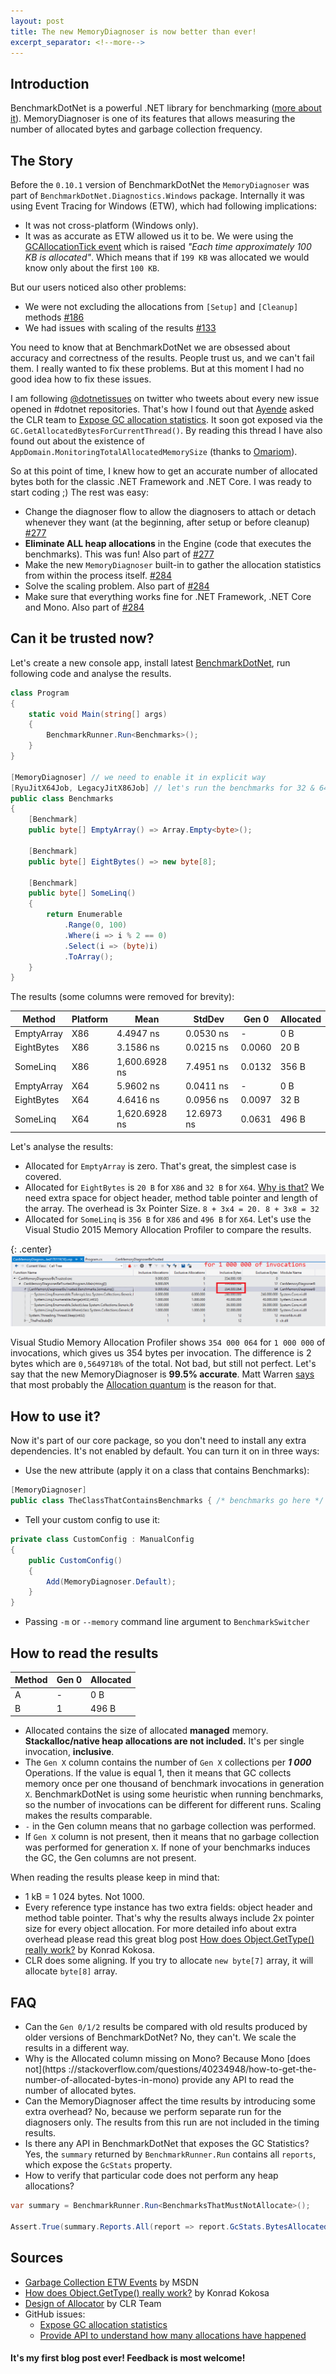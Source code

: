 ```yaml
---
layout: post
title: The new MemoryDiagnoser is now better than ever!
excerpt_separator: <!--more-->
---
```


## Introduction

BenchmarkDotNet is a powerful .NET library for benchmarking ([more about it](https://benchmarkdotnet.org/)). MemoryDiagnoser is one of its features that allows measuring the number of allocated bytes and garbage collection frequency.

## The Story

Before the `0.10.1` version of BenchmarkDotNet the `MemoryDiagnoser` was part of `BenchmarkDotNet.Diagnostics.Windows` package. Internally it was using Event Tracing for Windows (ETW), which had following implications:

* It was not cross-platform (Windows only).
* It was as accurate as ETW allowed us it to be. We were using the [GCAllocationTick event](https://msdn.microsoft.com/en-us/library/ff356162(v=vs.110).aspx#gcallocationtick_v2_event) which is raised *"Each time approximately 100 KB is allocated"*. Which means that if `199 KB` was allocated we would know only about the first `100 KB`.
<!--more-->

But our users noticed also other problems:

* We were not excluding the allocations from `[Setup]` and `[Cleanup]` methods [#186](https://github.com/dotnet/BenchmarkDotNet/issues/186)
* We had issues with scaling of the results [#133](https://github.com/dotnet/BenchmarkDotNet/issues/133)

You need to know that at BenchmarkDotNet we are obsessed about accuracy and correctness of the results. People trust us, and we can't fail them. I really wanted to fix these problems. But at this moment I had no good idea how to fix these issues.

I am following [@dotnetissues](https://twitter.com/dotnetissues) on twitter who tweets about every new issue opened in #dotnet repositories. That's how I found out that [Ayende](https://ayende.com/blog/m) asked the CLR team to [Expose GC allocation statistics](https://github.com/dotnet/coreclr/issues/6275). It soon got exposed via the `GC.GetAllocatedBytesForCurrentThread()`. By reading this thread I have also found out about the existence of `AppDomain.MonitoringTotalAllocatedMemorySize` (thanks to [Omariom](https://github.com/omariom)). 

So at this point of time, I knew how to get an accurate number of allocated bytes both for the classic .NET Framework and .NET Core. I was ready to start coding ;) The rest was easy:

* Change the diagnoser flow to allow the diagnosers to attach or detach whenever they want (at the beginning, after setup or before cleanup) [#277](https://github.com/dotnet/BenchmarkDotNet/pull/277)
*  **Eliminate ALL heap allocations** in the Engine (code that executes the benchmarks). This was fun! Also part of [#277](https://github.com/dotnet/BenchmarkDotNet/pull/277/commits)
* Make the new `MemoryDiagnoser` built-in to gather the allocation statistics from within the process itself.  [#284](https://github.com/dotnet/BenchmarkDotNet/pull/284)
* Solve the scaling problem. Also part of [#284](https://github.com/dotnet/BenchmarkDotNet/pull/284)
* Make sure that everything works fine for .NET Framework, .NET Core and Mono. Also part of [#284](https://github.com/dotnet/BenchmarkDotNet/pull/284)

## Can it be trusted now?

Let's create a new console app, install latest [BenchmarkDotNet](https://www.nuget.org/packages/BenchmarkDotNet), run following code and analyse the results.

```cs
class Program
{
    static void Main(string[] args)
    {
        BenchmarkRunner.Run<Benchmarks>();
    }
}

[MemoryDiagnoser] // we need to enable it in explicit way
[RyuJitX64Job, LegacyJitX86Job] // let's run the benchmarks for 32 & 64 bit
public class Benchmarks
{
    [Benchmark]
    public byte[] EmptyArray() => Array.Empty<byte>();

    [Benchmark]
    public byte[] EightBytes() => new byte[8];

    [Benchmark]
    public byte[] SomeLinq()
    {
        return Enumerable
            .Range(0, 100)
            .Where(i => i % 2 == 0)
            .Select(i => (byte)i)
            .ToArray();
    }
}
```

The results (some columns were removed for brevity):

|     Method | Platform |          Mean |     StdDev |  Gen 0 | Allocated |
|----------- |--------- |-------------- |----------- |------- |---------- |
| EmptyArray |      X86 |     4.4947 ns |  0.0530 ns |      - |       0 B |
| EightBytes |      X86 |     3.1586 ns |  0.0215 ns | 0.0060 |      20 B |
|   SomeLinq |      X86 | 1,600.6928 ns |  7.4951 ns | 0.0132 |     356 B |
| EmptyArray |      X64 |     5.9602 ns |  0.0411 ns |      - |       0 B |
| EightBytes |      X64 |     4.6416 ns |  0.0956 ns | 0.0097 |      32 B |
|   SomeLinq |      X64 | 1,620.6928 ns | 12.6973 ns | 0.0631 |     496 B |

Let's analyse the results:

* Allocated for `EmptyArray` is zero. That's great, the simplest case is covered.
* Allocated for `EightBytes` is `20 B` for `X86` and `32 B` for `X64`. [Why is that?](https://stackoverflow.com/a/1589759) We need extra space for object header, method table pointer and length of the array. The overhead is 3x Pointer Size. `8 + 3x4 = 20. 8 + 3x8 = 32`
* Allocated for `SomeLinq` is `356 B` for `X86` and `496 B` for `X64`. Let's use the Visual Studio 2015 Memory Allocation Profiler to compare the results.

{: .center}
![Memory Diagnoser - Profiler Verification](/images/memoryDiagnoser_profilerVerification.png)

Visual Studio Memory Allocation Profiler shows `354 000 064` for `1 000 000` of invocations, which gives us 354 bytes per invocation. The difference is 2 bytes which are `0,5649718%` of the total. Not bad, but still not perfect. Let's say that the new MemoryDiagnoser is **99.5% accurate**. Matt Warren [says](https://github.com/dotnet/BenchmarkDotNet/pull/284#issuecomment-266724308) that most probably the [Allocation quantum](https://github.com/dotnet/coreclr/blob/master/Documentation/botr/garbage-collection.md#design-of-allocator) is the reason for that.


## How to use it?

Now it's part of our core package, so you don't need to install any extra dependencies. It's not enabled by default. You can turn it on in three ways:

* Use the new attribute (apply it on a class that contains Benchmarks):

```cs
[MemoryDiagnoser]
public class TheClassThatContainsBenchmarks { /* benchmarks go here */ }
```

* Tell your custom config to use it:

```cs
private class CustomConfig : ManualConfig
{
    public CustomConfig()
    {
        Add(MemoryDiagnoser.Default);
    }
}
```

* Passing `-m` or `--memory` command line argument to `BenchmarkSwitcher`

## How to read the results

|     Method |  Gen 0 | Allocated |
|----------- |------- |---------- |
|          A |      - |       0 B |
|          B |      1 |     496 B |

* Allocated contains the size of allocated **managed** memory. **Stackalloc/native heap allocations are not included.** It's per single invocation, **inclusive**.
* The `Gen X` column contains the number of `Gen X` collections per ***1 000*** Operations. If the value is equal 1, then it means that GC collects memory once per one thousand of benchmark invocations in generation `X`. BenchmarkDotNet is using some heuristic when running benchmarks, so the number of invocations can be different for different runs. Scaling makes the results comparable.
* `-` in the Gen column means that no garbage collection was performed.
* If `Gen X` column is not present, then it means that no garbage collection was performed for generation `X`. If none of your benchmarks induces the GC, the Gen columns are not present.


When reading the results please keep in mind that:

* 1 kB = 1 024 bytes. Not 1000.
* Every reference type instance has two extra fields: object header and method table pointer. That's why the results always include 2x pointer size for every object allocation. For more detailed info about extra overhead please read this great blog post [How does Object.GetType() really work?](https://tooslowexception.com/how-does-gettype-work/) by Konrad Kokosa.
* CLR does some aligning. If you try to allocate `new byte[7]` array, it will allocate `byte[8]` array.


## FAQ

* Can the `Gen 0/1/2` results be compared with old results produced by older versions of BenchmarkDotNet? No, they can't. We scale the results in a different way.
* Why is the Allocated column missing on Mono? Because Mono [does not](https ://stackoverflow.com/questions/40234948/how-to-get-the-number-of-allocated-bytes-in-mono) provide any API to read the number of allocated bytes.
* Can the MemoryDiagnoser affect the time results by introducing some extra overhead? No, because we perform separate run for the diagnosers only. The results from this run are not included in the timing results.
* Is there any API in BenchmarkDotNet that exposes the GC Statistics? Yes, the `summary` returned by `BenchmarkRunner.Run` contains all `reports`, which expose the `GcStats` property.
* How to verify that particular code does not perform any heap allocations?

```cs
var summary = BenchmarkRunner.Run<BenchmarksThatMustNotAllocate>();

Assert.True(summary.Reports.All(report => report.GcStats.BytesAllocatedPerOperation == 0));
```

## Sources

* [Garbage Collection ETW Events](https://msdn.microsoft.com/en-us/library/ff356162(v=vs.110).aspx#gcallocationtick_v2_event) by MSDN
* [How does Object.GetType() really work?](https://tooslowexception.com/how-does-gettype-work/) by Konrad Kokosa
* [Design of Allocator](https://github.com/dotnet/coreclr/blob/master/Documentation/botr/garbage-collection.md#design-of-allocator) by CLR Team
* GitHub issues:
	- [Expose GC allocation statistics](https://github.com/dotnet/coreclr/issues/6275)
	- [Provide API to understand how many allocations have happened](https://github.com/dotnet/corefx/issues/10157) 

#### It's my first blog post ever! Feedback is most welcome!
